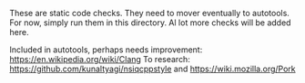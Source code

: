 These are static code checks. They need to mover eventually to autotools. For now, simply run them in this directory. Al lot more checks will be added here.

Included in autotools, perhaps needs improvement: https://en.wikipedia.org/wiki/Clang 
To research: https://github.com/kunaltyagi/nsiqcppstyle and https://wiki.mozilla.org/Pork 
